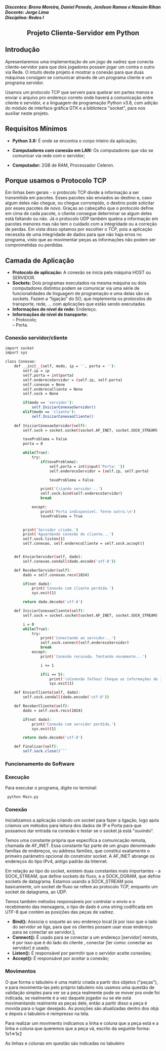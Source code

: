 <html>
<body>
  
<h5>
  Discentes: Breno Moreira, Daniel Penedo, Jenilson Ramos e Nassim Rihan <br>
  Docente: Jorge Lima <br>
  Disciplina: Redes I <br>
</h5>
<h2 align="center"> Projeto Cliente-Servidor em Python </h2>
  
## Introdução
<p>Apresentaremos uma implementação de um jogo de xadrez que conecta cliente-servidor para que dois jogadores possam jogar um contra o outro via Rede. O intuito deste projeto é mostrar a conexão para que duas máquinas consigam se comunicar através de um programa cliente e um programa servidor.
</p>
  
<p>Usamos um protocolo TCP que servem para quebrar em partes menos e enviar o arquivo pro endereço correto onde haverá a comunicação entre cliente e servidor, e a linguagem de programação Python v3.8, com adição do módulo de interface gráfica GTK e a biblioteca "socket", para nos auxiliar neste projeto. 
</p>  

## Requisitos Mínimos
- **Python 3.8:** É onde se encontra o corpo inteiro da aplicação;

- **Computadores com conexão em LAN:** Os computadores que vão se comunicar via rede com o servidor;
  
- **Computador:** 2GB de RAM, Processador Celeron.  

## Porque usamos o Protocolo TCP 

<p>Em linhas bem gerais - o protocolo TCP divide a informação a ser transmitida em pacotes. Esses pacotes são enviados ao destino e, caso algum deles não chegue, ou chegue corrompido, o destino pode solicitar por esses pacotes de novo. Graças ao cabeçalho que o protocolo define em cima de cada pacote, o cliente consegue determinar se algum deles está faltando ou não. Já o protocolo UDP também quebra a informação em pacotes menores mas não tem o cuidado com a integridade ou a correção de perdas. Em vista disso optamos por escolher o TCP, pois a aplicação necessita de uma integridade de dados para que não haja erros no programa, visto que ao movimentar peças as informações não podem ser comprometidas ou perdidas.
</p>
  
## Camada de Aplicação 

 - **Protocolo de aplicação:** A conexão se inicia pela máquina HOST ou SERVIDOR. 
 - **Sockets:** Dois programas executados na mesma máquina ou dois computadores distintos podem se comunicar via uma série de funcionalidades de linguagem de programação e uma delas são os sockets.  Fazem a “ligação” do SO, que implementa os protocolos de transporte, rede, ... com aplicações que estão sendo executadas.
- **Informações de nível de rede:** Endereço.
- **Informações de nível de transporte:**
      <br>– Protocolo;
      <br>– Porta.
  
### Conexão servidor/cliente

```sh
import socket
import sys

class Conexao:
    def __init__(self, modo, ip = '', porta = ''):
        self.ip = ip
        self.porta = int(porta)
        self.enderecoServidor = (self.ip, self.porta)
        self.conexao = None
        self.enderecoCliente = None
        self.sock = None

        if(modo == 'servidor'):
            self.IniciarConexaoServidor()
        elif(modo == 'cliente'):
            self.IniciarConexaoCliente()
    
    def IniciarConexaoServidor(self):
        self.sock = socket.socket(socket.AF_INET, socket.SOCK_STREAM)

        teveProblema = False
        porta = 0

        while(True):
            try:
                if(teveProblema):
                    self.porta = int(input('Porta: '))
                    self.enderecoServidor = (self.ip, self.porta)

                    teveProblema = False

                print('Criando servidor...')
                self.sock.bind(self.enderecoServidor)
                break

            except:
                print('Porta indisponível. Tente outra.\n')
                teveProblema = True
        

        print('Servidor criado.')
        print('Aguardando conexão do cliente...')
        self.sock.listen(1)
        self.conexao, self.enderecoCliente = self.sock.accept()


    def EnviarServidor(self, dado):
        self.conexao.sendall(dado.encode('utf-8'))

    def ReceberServidor(self):
        dado = self.conexao.recv(1024)

        if(not dado):
            print('Conexão com cliente perdida.')
            sys.exit(1)

        return dado.decode('utf-8')

    def IniciarConexaoCliente(self):
        self.sock = socket.socket(socket.AF_INET, socket.SOCK_STREAM)

        i = 0
        while(True):
            try:
                print('Conectando ao servidor...')
                self.sock.connect(self.enderecoServidor)
                break
            except:
                print('Conexão recusada. Tentando novamente...')

                i += 1

                if(i == 5):
                    print('\nConexão falhou! Cheque as informações de IP e porta, depois tente novamente.')
                    sys.exit(1)

    def EnviarCliente(self, dado):
        self.sock.sendall(dado.encode('utf-8'))

    def ReceberCliente(self):
        dado = self.sock.recv(1024)

        if(not dado):
            print('Conexão com servidor perdida.')
            sys.exit(1)

        return dado.decode('utf-8')

    def Finalizar(self):
        self.sock.close()```
```
### Funcionamento do Software 

<h3> Execução </h3>
  
 <p> Para executar o programa, digite no terminal: </p>
 
 ```sh
  python Main.py
 ```
  
<h3> Conexão </h3>
<p>Inicializamos a aplicação criando um socket para fazer a ligação, logo após críamos um métodos para leitura dos dados de IP e Porta para que possamos dar entrada na conexão e testar se o socket já está "ouvindo".</p> 
<p> Temos uma constante própria que especifica a comunicação remota, chamada de AF_INET. Essa constante faz parte de um grupo denominado famílias de endereços, ou address families, que constitui exatamente o primeiro parâmetro opcional do construtor socket. A AF_INET abrange os endereços do tipo IPv4, antigo padrão da Internet.</p>
<p>Em relação ao tipo do socket, existem duas constantes mais importantes - a SOCK_STREAM, que define sockets de fluxo, e a SOCK_DGRAM, que define sockets de datagrama. Estamos usando a SOCK_STREAM pois basicamente, um socket de fluxo se refere ao protocolo TCP, enquanto um socket de datagrama, ao UDP.</p>
<p> Temos também métodos responsáveis por controlar o envio e o recebimento das mensagens, o tipo de dado é uma string codificada em UTF-8 que contém as posições das peças de xadrez.</p>
  
- **Bind():** Associa o soquete ao seu endereço local [é por isso que o lado do servidor se liga, para que os clientes possam usar esse endereço para se conectar ao servidor.]; 
- **Connect():** É usado para se conectar a um endereço [servidor] remoto, é por isso que é do lado do cliente , conectar [ler como: conectar ao servidor] é usado;
- **Listen():** É responsável por permitir que o servidor aceite conexões;
- **Accept():** É responsável por aceitar a conexão; 
  
<h3> Movimentos </h3>
  
<p> O que forma o tabuleiro é uma matriz criada a partir dos objetos ("peças"), e para movimenta-las pelo próprio tabuleiro nós usamos uma questão de validação simples para ver se a peça realmente pode se mover pra onde foi indicada, se realmente é a vez daquele jogador ou se ele está movimentando realmente as peças dele, então a partir disso a peça é movida para o lugar desejado. As posições são atualizadas dentro dos objs e depois o tabuleiro é reimpresso na tela. </p>
<p> Para realizar um movimento indicamos a linha e coluna que a peça está e a linha e coluna que queremos que a peça vá, escrito da seguinte forma: 1x1=>1x2 </p>
<p> As linhas e colunas em questão são indicadas no tabuleiro </p>
</body>
</html>
